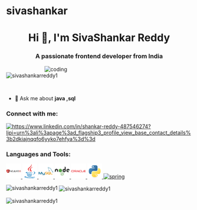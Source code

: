 # sivashankar
<h1 align="center">Hi 👋, I'm SivaShankar Reddy</h1>
<h3 align="center">A passionate frontend developer from India</h3>
<img align="right" alt="coding" width="400" src="https://dribbble.com/shots/3848914-Programmer-Thomas">
<p align="left"> <img src="https://komarev.com/ghpvc/?username=sivashankarreddy1&label=Profile%20views&color=0e75b6&style=flat" alt="sivashankarreddy1" /> </p>

<p align="left"> <a href="https://twitter.com/" target="blank"><img src="https://img.shields.io/twitter/follow/?logo=twitter&style=for-the-badge" alt="" /></a> </p>

- 💬 Ask me about **java ,sql**

<h3 align="left">Connect with me:</h3>
<p align="left">
<a href="https://linkedin.com/in/https://www.linkedin.com/in/shankar-reddy-487546274?lipi=urn%3ali%3apage%3ad_flagship3_profile_view_base_contact_details%3b2dkiajnqqfo6yyko7ehfya%3d%3d" target="blank"><img align="center" src="https://raw.githubusercontent.com/rahuldkjain/github-profile-readme-generator/master/src/images/icons/Social/linked-in-alt.svg" alt="https://www.linkedin.com/in/shankar-reddy-487546274?lipi=urn%3ali%3apage%3ad_flagship3_profile_view_base_contact_details%3b2dkiajnqqfo6yyko7ehfya%3d%3d" height="30" width="40" /></a>
</p>

<h3 align="left">Languages and Tools:</h3>
<p align="left"> <a href="https://angular.io" target="_blank" rel="noreferrer"> <img src="https://raw.githubusercontent.com/devicons/devicon/master/icons/angularjs/angularjs-original-wordmark.svg" alt="angularjs" width="40" height="40"/> </a> <a href="https://www.java.com" target="_blank" rel="noreferrer"> <img src="https://raw.githubusercontent.com/devicons/devicon/master/icons/java/java-original.svg" alt="java" width="40" height="40"/> </a> <a href="https://www.mysql.com/" target="_blank" rel="noreferrer"> <img src="https://raw.githubusercontent.com/devicons/devicon/master/icons/mysql/mysql-original-wordmark.svg" alt="mysql" width="40" height="40"/> </a> <a href="https://nodejs.org" target="_blank" rel="noreferrer"> <img src="https://raw.githubusercontent.com/devicons/devicon/master/icons/nodejs/nodejs-original-wordmark.svg" alt="nodejs" width="40" height="40"/> </a> <a href="https://www.oracle.com/" target="_blank" rel="noreferrer"> <img src="https://raw.githubusercontent.com/devicons/devicon/master/icons/oracle/oracle-original.svg" alt="oracle" width="40" height="40"/> </a> <a href="https://www.python.org" target="_blank" rel="noreferrer"> <img src="https://raw.githubusercontent.com/devicons/devicon/master/icons/python/python-original.svg" alt="python" width="40" height="40"/> </a> <a href="https://spring.io/" target="_blank" rel="noreferrer"> <img src="https://www.vectorlogo.zone/logos/springio/springio-icon.svg" alt="spring" width="40" height="40"/> </a> </p>

<p><img align="left" src="https://github-readme-stats.vercel.app/api/top-langs?username=sivashankarreddy1&show_icons=true&locale=en&layout=compact" alt="sivashankarreddy1" /></p>

<p>&nbsp;<img align="center" src="https://github-readme-stats.vercel.app/api?username=sivashankarreddy1&show_icons=true&locale=en" alt="sivashankarreddy1" /></p>

<p><img align="center" src="https://github-readme-streak-stats.herokuapp.com/?user=sivashankarreddy1&" alt="sivashankarreddy1" /></p>
